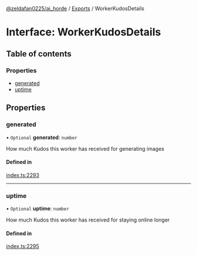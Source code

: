 [@zeldafan0225/ai_horde](../README.md) / [Exports](../modules.md) / WorkerKudosDetails

# Interface: WorkerKudosDetails

## Table of contents

### Properties

- [generated](WorkerKudosDetails.md#generated)
- [uptime](WorkerKudosDetails.md#uptime)

## Properties

### generated

• `Optional` **generated**: `number`

How much Kudos this worker has received for generating images

#### Defined in

[index.ts:2293](https://github.com/ZeldaFan0225/ai_horde/blob/4b01aad/index.ts#L2293)

___

### uptime

• `Optional` **uptime**: `number`

How much Kudos this worker has received for staying online longer

#### Defined in

[index.ts:2295](https://github.com/ZeldaFan0225/ai_horde/blob/4b01aad/index.ts#L2295)
